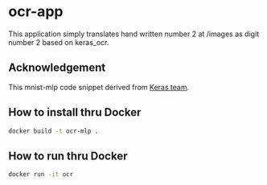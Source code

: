 # ocr-app
This application simply translates hand written number 2 at /images as digit number 2
based on keras_ocr.

## Acknowledgement
This mnist-mlp code snippet derived from [Keras team](https://github.com/keras-team/keras/blob/keras-2/examples/mnist_mlp.py).

## How to install thru Docker
```sh
docker build -t ocr-mlp .
```

## How to run thru Docker
```sh
docker run -it ocr
```